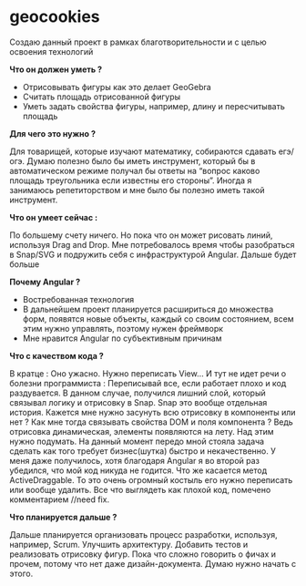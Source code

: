# geocookies
Создаю данный проект в рамках благотворительности и с целью освоения технологий 

<b>Что он должен уметь ?</b>
<ul>
	<li>Отрисовывать фигуры как это делает GeoGebra</li>
	<li>Считать площадь отрисованной фигуры</li>
	<li>Уметь задать свойства фигуры, например, длину и пересчитывать площадь</li>
</ul>
<b>Для чего это нужно ?</b>
	<p>Для товарищей, которые изучают математику, собираются сдавать егэ/огэ. Думаю полезно было бы иметь инструмент, который бы в автоматическом режиме получал бы ответы на “вопрос каково площадь треугольника если известны его стороны”. Иногда я занимаюсь репетиторством и мне было бы полезно иметь такой инструмент. </p>
<b>Что он умеет сейчас : </b>
	<p>По большему счету ничего. Но пока что он может рисовать линий, используя Drag and Drop. Мне потребовалось время чтобы разобраться в Snap/SVG и подружить себя с инфраструктурой Angular. Дальше будет больше</p>

<b>Почему Angular ?</b>
<ul>
	<li>Востребованная технология</li>
	<li>В дальнейшем проект планируется расшириться до множества форм, появятся новые объекты, каждый со своим состоянием, всем этим нужно управлять, поэтому нужен фреймворк</li>
	<li>Мне нравится Angular по субъективным причинам</li>
</ul>
	<b>Что с качеством кода ?</b>
	<p>В кратце : Оно ужасно. Нужно переписать View… И тут не идет речи о болезни программиста : Переписывай все, если работает плохо и код раздувается. В данном случае, получился лишний слой, который связывал логику и отрисовку в Snap. Snap это вообще отдельная история. Кажется мне нужно засунуть всю отрисовку в компоненты или нет ? Как мне тогда связывать свойства DOM и поля компонента ? Ведь отрисовка динамическая, элементы появляются на лету. Над этим нужно подумать. На данный момент передо мной стояла задача сделать как того требует бизнес(шутка) быстро и некачественно. У меня даже получилось, хотя благодаря Angular я во второй раз убедился, что мой код никуда не годится. Что же касается метод ActiveDraggable. То это очень огромный костыль его нужно переписать или вообще удалить. Все что выглядеть как плохой код, помечено комментарием //need fix. </p>

<b>Что планируется дальше ?</b>
	<p>Дальше планируется организовать процесс разработки, используя, например, Scrum. Улучшить архитектуру. Добавить тестов и реализовать отрисовку фигур.  Пока что сложно говорить о фичах и прочем, потому что нет даже дизайн-документа. Думаю нужно начать с этого. </p>
